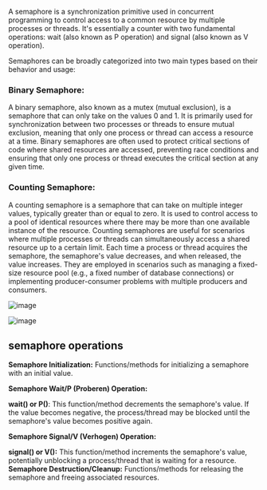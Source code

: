A semaphore is a synchronization primitive used in concurrent programming to control access to a common resource by multiple processes or threads. It's essentially a counter with two fundamental operations: wait (also known as P operation) and signal (also known as V operation).

Semaphores can be broadly categorized into two main types based on their behavior and usage:

<h3>Binary Semaphore:</h3>

A binary semaphore, also known as a mutex (mutual exclusion), is a semaphore that can only take on the values 0 and 1.
It is primarily used for synchronization between two processes or threads to ensure mutual exclusion, meaning that only one process or thread can access a resource at a time.
Binary semaphores are often used to protect critical sections of code where shared resources are accessed, preventing race conditions and ensuring that only one process or thread executes the critical section at any given time.

<h3>Counting Semaphore:</h3>

A counting semaphore is a semaphore that can take on multiple integer values, typically greater than or equal to zero.
It is used to control access to a pool of identical resources where there may be more than one available instance of the resource.
Counting semaphores are useful for scenarios where multiple processes or threads can simultaneously access a shared resource up to a certain limit. Each time a process or thread acquires the semaphore, the semaphore's value decreases, and when released, the value increases.
They are employed in scenarios such as managing a fixed-size resource pool (e.g., a fixed number of database connections) or implementing producer-consumer problems with multiple producers and consumers.

![image](https://github.com/captainprice27/OS-lab-codes/assets/128576227/c1ba0e5a-5d37-4bdd-977a-a8fbd2f4ba28)

![image](https://github.com/captainprice27/OS-lab-codes/assets/128576227/ae85bd1b-560e-42fd-aa5f-9a4b04e8fdee)



<h2>semaphore operations</h2>

**Semaphore Initialization:** Functions/methods for initializing a semaphore with an initial value.

**Semaphore Wait/P (Proberen) Operation:**

**wait() or P()**: This function/method decrements the semaphore's value. If the value becomes negative, the process/thread may be blocked until the semaphore's value becomes positive again.

**Semaphore Signal/V (Verhogen) Operation:**

**signal() or V():** This function/method increments the semaphore's value, potentially unblocking a process/thread that is waiting for a resource.
**Semaphore Destruction/Cleanup:** Functions/methods for releasing the semaphore and freeing associated resources.
